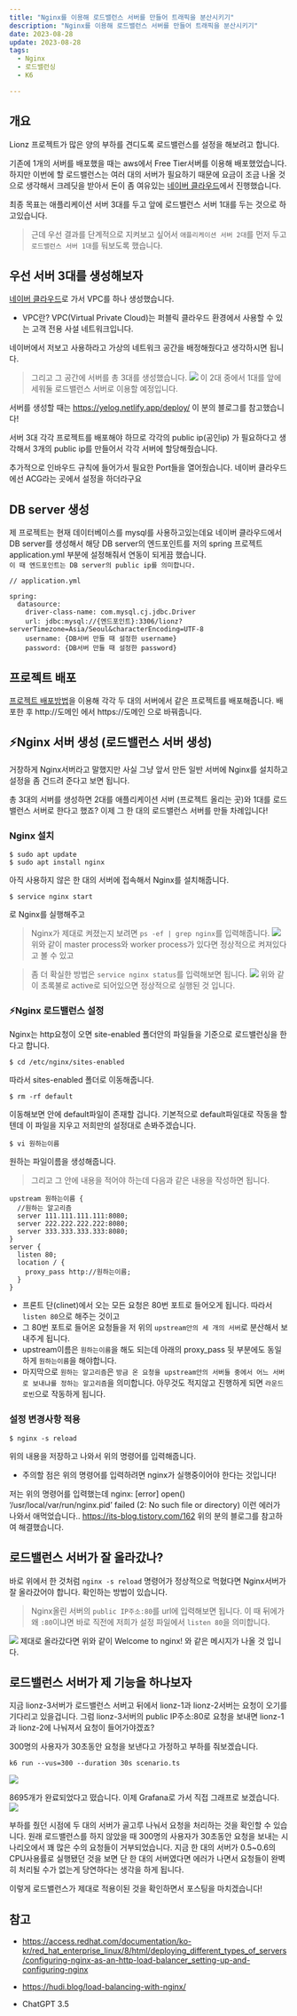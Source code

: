 ```yaml
---
title: "Nginx를 이용해 로드밸런스 서버를 만들어 트래픽을 분산시키기"
description: "Nginx를 이용해 로드밸런스 서버를 만들어 트래픽을 분산시키기"
date: 2023-08-28
update: 2023-08-28
tags:
  - Nginx
  - 로드밸런싱
  - K6

---
```


## 개요
Lionz 프로젝트가 많은 양의 부하를 견디도록 로드밸런스를 설정을 해보려고 합니다.

기존에 1개의 서버를 배포했을 때는 aws에서 Free Tier서버를 이용해 배포했었습니다.
하지만 이번에 할 로드밸런스는 여러 대의 서버가 필요하기 때문에 요금이 조금 나올 것으로 생각해서 크레딧을 받아서 돈이 좀 여유있는 [네이버 클라우드](https://www.ncloud.com/)에서 진행했습니다. 

최종 목표는 애플리케이션 서버 3대를 두고 앞에 로드밸런스 서버 1대를 두는 것으로 하고있습니다.
>근데 우선 결과를 단계적으로 지켜보고 싶어서 `애플리케이션 서버 2대`를 먼저 두고 `로드밸런스 서버 1대`를 둬보도록 했습니다.

## 우선 서버 3대를 생성해보자
[네이버 클라우드](https://www.ncloud.com/)로 가서 VPC를 하나 생성했습니다.
- VPC란?
VPC(Virtual Private Cloud)는 퍼블릭 클라우드 환경에서 사용할 수 있는 고객 전용 사설 네트워크입니다.

네이버에서 저보고 사용하라고 가상의 네트워크 공간을 배정해줬다고 생각하시면 됩니다.
>그리고 그 공간에 서버를 총 3대를 생성했습니다.
![](https://velog.velcdn.com/images/97gkswn/post/b913d95d-9c2f-47d1-9964-58cfb2a90769/image.png)
이 2대 중에서 1대를 앞에 세워둘 로드밸런스 서버로 이용할 예정입니다.

서버를 생성할 때는 https://yelog.netlify.app/deploy/ 이 분의 블로그를 참고했습니다!

서버 3대 각각 프로젝트를 배포해야 하므로 각각의 public ip(공인ip) 가 필요하다고 생각해서 3개의 public ip를 만들어서 각각 서버에 할당해줬습니다.

추가적으로 인바우드 규칙에 들어가서 필요한 Port들을 열어줬습니다.
네이버 클라우드에선 ACG라는 곳에서 설정을 하더라구요

## DB server 생성
제 프로젝트는 현재 데이터베이스를 mysql를 사용하고있는데요
네이버 클라우드에서 DB server를 생성해서 해당 DB server의 엔드포인트를
저의 spring 프로젝트 application.yml 부분에 설정해줘서 연동이 되게끔 했습니다.  
`이 때 엔드포인트는 DB server의 public ip를 의미합니다.`
```
// application.yml

spring:
  datasource:
    driver-class-name: com.mysql.cj.jdbc.Driver
    url: jdbc:mysql://{엔드포인트}:3306/lionz?serverTimezone=Asia/Seoul&characterEncoding=UTF-8
    username: {DB서버 만들 때 설정한 username}
    password: {DB서버 만들 때 설정한 password}
```

## 프로젝트 배포
[프로젝트 배포방법](https://velog.io/@97gkswn/Lionz-%EB%B0%B0%ED%8F%AC-aws)을 이용해 각각 두 대의 서버에서 같은 프로젝트를 배포해줍니다.
배포한 후 http://도메인 에서 https://도메인 으로 바꿔줍니다.


## ⚡️Nginx 서버 생성 (로드밸런스 서버 생성)
거창하게 Nginx서버라고 말했지만 사실 그냥 앞서 만든 일반 서버에 Nginx를 설치하고 설정을 좀 건드려 준다고 보면 됩니다.

총 3대의 서버를 생성하면 2대를 애플리케이션 서버 (프로젝트 올리는 곳)와 1대를 로드밸런스 서버로 한다고 했죠?
이제 그 한 대의 로드밸런스 서버를 만들 차례입니다!

### Nginx 설치
```
$ sudo apt update
$ sudo apt install nginx
```
아직 사용하지 않은 한 대의 서버에 접속해서 Nginx를 설치해줍니다.

```
$ service nginx start 
```
로 Nginx를 실행해주고

>Nginx가 제대로 켜졌는지 보려면 `ps -ef | grep nginx`를 입력해줍니다.
![](https://velog.velcdn.com/images/97gkswn/post/6bbbb21e-295a-4f5b-af98-2c15ea376155/image.png)
위와 같이 master process와 worker process가 있다면 정상적으로 켜져있다고 볼 수 있고

>좀 더 확실한  방법은 
`service nginx status`를 입력해보면 됩니다.
![](https://velog.velcdn.com/images/97gkswn/post/55ad41b3-5f33-4a5f-bff3-b3282fb301be/image.png)
위와 같이 초록불로 active로 되어있으면 정상적으로 실행된 것 입니다.

### ⚡️Nginx 로드밸런스 설정
Nginx는 http요청이 오면 site-enabled 폴더안의 파일들을 기준으로 로드밸런싱을 한다고 합니다.

```
$ cd /etc/nginx/sites-enabled
```
따라서 sites-enabled 폴더로 이동해줍니다.
<br>

```
$ rm -rf default 
```
이동해보면 안에 default파일이 존재할 겁니다.
기본적으로 default파일대로 작동을 할텐데 이 파일을 지우고 저희만의 설정대로 손봐주겠습니다.
<br>
```
$ vi 원하는이름      
```
원하는 파일이름을 생성해줍니다.
>그리고 그 안에 내용을 적어야 하는데 다음과 같은 내용을 작성하면 됩니다.
```
upstream 원하는이름 {
  //원하는 알고리즘
  server 111.111.111.111:8080;
  server 222.222.222.222:8080;
  server 333.333.333.333:8080;
}
server {
  listen 80;  
  location / {
    proxy_pass http://원하는이름;
  }
}
```
- 프론트 단(clinet)에서 오는 모든 요청은 80번 포트로 들어오게 됩니다.
따라서 `listen 80`으로 해주는 것이고
- 그 80번 포트로 들어온 요청들을 저 위의 `upstream안의 세 개의 서버`로 분산해서 보내주게 됩니다.
- upstream이름은 `원하는이름`을 해도 되는데 아래의 proxy_pass 뒷 부분에도 동일하게 `원하는이름`을 해야합니다.
- 마지막으로 `원하는 알고리즘`은 `방금 온 요청을 upstream안의 서버들 중에서 어느 서버로 보내냐를 정하는 알고리즘`을 의미합니다.
아무것도 적지않고 진행하게 되면 `라운드 로빈`으로 작동하게 됩니다.

### 설정 변경사항 적용

```
$ nginx -s reload
```
위의 내용을 저장하고 나와서 위의 명령어를 입력해줍니다.
- 주의할 점은 위의 명령어를 입력하려면 nginx가 실행중이어야 한다는 것입니다!

저는 위의 명령어를 입력했는데 
nginx: [error] open() ‘/usr/local/var/run/nginx.pid’ failed (2: No such file or directory) 이런 에러가 나와서 애먹었습니다..
https://its-blog.tistory.com/162 
위의 분의 블로그를 참고하여 해결했습니다.

## 로드밸런스 서버가 잘 올라갔나?
바로 위에서 한 것처럼 `nginx -s reload` 명령어가 정상적으로 먹혔다면 
Nginx서버가 잘 올라갔어야 합니다.
확인하는 방법이 있습니다.
> Nginx올린 서버의 `public IP주소:80`를 url에 입력해보면 됩니다.
이 때 뒤에가 왜 `:80`이냐면 바로 직전에 저희가 설정 파일에서 `listen 80`을 의미합니다.

![](https://velog.velcdn.com/images/97gkswn/post/8a9cb7c9-616f-471c-9ab1-3682394033e4/image.png)
제대로 올라갔다면 위와 같이 Welcome to nginx! 와 같은 메시지가 나올 것 입니다.

## 로드밸런스 서버가 제 기능을 하나보자
지금 lionz-3서버가 로드밸런스 서버고 뒤에서 lionz-1과 lionz-2서버는 요청이 오기를 기다리고 있을겁니다.
그럼 lionz-3서버의 public IP주소:80로 요청을 보내면 lionz-1과 lionz-2에 나눠져서 요청이 들어가야겠죠?

300명의 사용자가 30초동안 요청을 보낸다고 가정하고 부하를 줘보겠습니다.
```
k6 run --vus=300 --duration 30s scenario.ts
```
![](https://velog.velcdn.com/images/97gkswn/post/e7bedc1c-0a74-4079-88da-3efc8cc071fa/image.png)

8695개가 완료되었다고 떴습니다.
이제 Grafana로 가서 직접 그래프로 보겠습니다.
![](https://velog.velcdn.com/images/97gkswn/post/b65d7e60-0d9c-4d8e-a22e-be2903ab443f/image.png)

부하를 줬던 시점에 두 대의 서버가 골고루 나눠서 요청을 처리하는 것을 확인할 수 있습니다.
원래 로드밸런스를 하지 않았을 때 300명의 사용자가 30초동안 요청을 보내는 시나리오에서 꽤 많은 수의 요청들이 거부되었습니다.
지금 한 대의 서버가 0.5~0.6의 CPU사용률로 실행됐던 것을 보면 단 한 대의 서버였다면 에러가 나면서 요청들이 완벽히 처리될 수가 없는게 당연하다는 생각을 하게 됩니다.

이렇게 로드밸런스가 제대로 적용이된 것을 확인하면서 포스팅을 마치겠습니다! 

## 참고
- https://access.redhat.com/documentation/ko-kr/red_hat_enterprise_linux/8/html/deploying_different_types_of_servers/configuring-nginx-as-an-http-load-balancer_setting-up-and-configuring-nginx

- https://hudi.blog/load-balancing-with-nginx/

- ChatGPT 3.5
	
